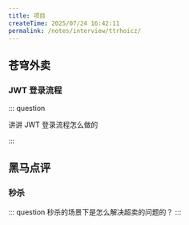 ```yaml
---
title: 项目
createTime: 2025/07/24 16:42:11
permalink: /notes/interview/ttrhoicz/
---
```

## 苍穹外卖
### JWT 登录流程

::: question 

讲讲 JWT 登录流程怎么做的

:::

## 黑马点评
### 秒杀
::: question 
秒杀的场景下是怎么解决超卖的问题的？
:::
